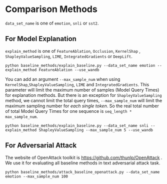 # Comparison Methods

`data_set_name` is one of `emotion`, `snli` or `sst2`.

## For Model Explanation

`explain_method` is one of `FeatureAblation`, `Occlusion`, `KernelShap` , `ShapleyValueSampling`, `LIME`, `IntegratedGradients` or `DeepLift`.

    python baseline_methods/explain_baseline.py --data_set_name emotion --explain_method FeatureAblation --use_wandb

You can add an argument `--max_sample_num` when using `KernelShap`,`ShapleyValueSampling`, `LIME` and `IntegratedGradients`. This parameter will limit the maximum number of samples (Model Query Times) for explanation methods. But there is an exception for `ShapleyValueSampling` method, we cannot limit the total query times, `--max_sample_num` will limit the maximum sampling number for *each single token*. So the real total number of total Model Query Times for one sequence is `seq_length * max_sample_num`.

    python baseline_methods/explain_baseline.py --data_set_name snli --explain_method ShapleyValueSampling --max_sample_num 5 --use_wandb

## For Adversarial Attack

The website of OpenAttack toolkit is https://github.com/thunlp/OpenAttack . We use it for evaluating all baseline methods in text adversarial attack task.

    python baseline_methods/attack_baseline_openattack.py --data_set_name emotion --max_sample_num 100

    